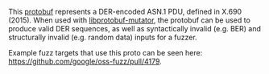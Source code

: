 This [protobuf](https://developers.google.com/protocol-buffers) represents a
DER-encoded ASN.1 PDU, defined in X.690 (2015). When used with
[libprotobuf-mutator](https://github.com/google/libprotobuf-mutator), the protobuf can be used
to produce valid DER sequences, as well as syntactically invalid (e.g. BER) and structurally
invalid (e.g. random data) inputs for a fuzzer.

Example fuzz targets that use this proto can be seen here: https://github.com/google/oss-fuzz/pull/4179.